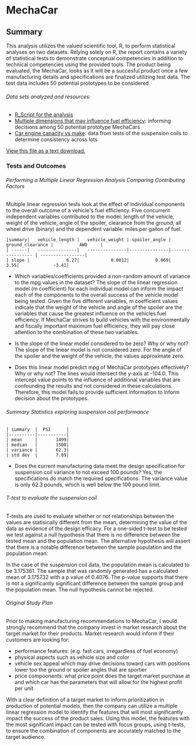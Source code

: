 # MechaCar

## Summary
This analysis utilizes the valued scientific tool, R, to perform statistical analyses on two datasets.  Relying solely on R, the report contains a variety of statistical tests to demonstrate conceptual competencies in addition to technical competencies using the provided tools. The product being evaluated, the MechaCar, looks as it will be a succesful product once a few manufacturing details and specifications are finalized utilizing test data. The test data includes 50 potential prototypes to be considered.

###### Data sets analyzed and resources:
* [R_Script for the analysis](MechaCarChallenge.RScript.R)
* [Multiple dimensions that may influence fuel efficiency](MechaCar_mpg.csv): informing decisions among 50 potential prototype MechaCars
* [Car engine capacity vs make](Suspension_Coil.csv): data from tests of the suspension coils to determine consistency across lots

[View this file as a text download.](MechaCarWriteUp.txt)

### Tests and Outcomes

###### Performing a Multiple Linear Regression Analysis Comparing Contributing Factors
Multiple linear regression tests look at the effect of individual components to the overall outcome of a vehicle's fuel efficiency.  Five concurrent independent variables contributed to the model: length of the vehicle, weight of the vehicle, angle of the spoiler, clearance from the ground, all wheel drive (binary) and the dependent variable: miles per gallon of fuel.


    |summary|   vehicle_length |   vehicle_weight | spoiler_angle | ground_clearance |          AWD     |
    | ------|   ---------------|   ---------------|---------------|----------------- | -----------------| 
    | slope |              6.27|            0.0012|          0.069|              3.55|             -3.41|


* Which variables/coefficients provided a non-random amount of variance to the mpg values in the dataset?
The slope of the linear regression model (m coefficient) for each individual model can inform the impact each of the components to the overall success of the vehicle model being tested. Given the five different variables, m coefficient values indicate that the weight of the vehicle and angle of the spoiler are the variables that cause the greatest influence on the vehicles fuel efficiency.  If MechaCar strives to build vehicles with the environmentally and fiscally important maximum fuel efficiency, they will pay close attention to the combination of these two variables.  

* Is the slope of the linear model considered to be zero? Why or why not?
The slope of the linear model is not considered zero.  For the angle of the spoiler and the weight of the vehicle, the values approximate zero.  

* Does this linear model predict mpg of MechaCar prototypes effectively? Why or why not?
The lines would intersect the y-axis at -104.0.  This intercept value points to the influence of additional variables that are confounding the results and not considered in these calculations. Therefore, this model fails to provide sufficient information to inform decision about the prototypes.

###### Summary Statistics exploring suspension coil performance

    | summary  |  PSI      |   
    |----------|-----------|   
    | mean     |       1499| 
    | median   |       1500| 
    | variance |       62.3| 
    | std dev  |       7.89| 

* Does the current manufacturing data meet the design specification for suspension coil variance to not exceed 100 pounds? 
Yes, the specifications do match the required specifications.  The variance value is only 62.3 pounds, which is well below the 100 pound limit.

###### T-test to evaluate the suspension coil
T-tests are used to evaluate whether or not relationships between the values are statisically different from the mean, determining the value of the data as evidence of the design efficacy. For a one-sided t-test to be tested we test against a null hypothesis that there is no difference between the tested mean and the population mean.  The alternative hypothesis will assert that there is a notable difference between the sample population and the population mean.

In the case of the suspension coil data, the population mean is calculated to be 3.175361.  The sample that was randomly generated has a calculated mean of 3.175732 with a p value of 0.4076.  The p-value supports that there is not a significantly significant difference between the sample group and the population mean. The null hypothesis cannot be rejected.

###### Original Study Plan

Prior to making manufacturing recommendations to MechaCar, I would strongly recommend that the company invest in market research about the target market for their products.  Market research would inform if their customers are looking for: 
* performance features: (e.g. fast cars, irregardless of fuel economy)
* physical aspects such as vehicle size and color
* vehicle sex appeal which may drive decisions toward cars with positions lower too the ground or spoiler angles that are sportier
* price compoonents: what price point does the target market purchase at and which car has the parameters that will allow for the highest profit per unit

With a clear definition of a target market to inform prioritization in production of potential models, then the company can utilize a multiple linear regression model to identify the features that will most significantly impact the success of the product sales.  Using this model, the features with the most significant impact can be tested with focus groups, using t-tests, to ensure the combination of components are accurately matched to the target audience.






